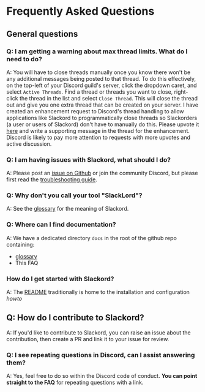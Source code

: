 # Frequently Asked Questions

## General questions     

### Q: I am getting a warning about max thread limits. What do I need to do?
A: You will have to close threads manually once you know there won't be any additional messages being posted to that thread. To do this effectively, on the top-left of your Discord guild's server, click the dropdown caret, and select `Active Threads`. Find a thread or threads you want to close, right-click the thread in the list and select `Close Thread`. This will close the thread out and give you one extra thread that can be created on your server. I have created an enhancement request to Discord's thread handling to allow applications like Slackord to programmatically close threads so Slackorders (a user or users of Slackord) don't have to manually do this. Please upvote it [here](https://github.com/discord/discord-api-docs/discussions/6703) and write a supporting message in the thread for the enhancement. Discord is likely to pay more attention to requests with more upvotes and active discussion.

### Q: I am having issues with Slackord, what should I do?
A: Please post an [issue on Github](https://github.com/thomasloupe/Slackord/issues) or join the community Discord, but please first read the [troubleshooting guide](https://github.com/thomasloupe/Slackord2/wiki/Troubleshooting).     

### Q: Why don't you call your tool "SlackLord"?
A: See the [glossary](./glossary.md) for the meaning of Slackord.

### Q: Where can I find documentation?
A: We have a dedicated directory `docs` in the root of the github repo containing:
- [glossary](./glossary.md)
- This FAQ

### How do I get started with Slackord?
A: The [README](../README.md) traditionally is home to the installation and configuration *howto*

## Q: How do I contribute to Slackord?
A: If you'd like to contribute to Slackord, you can raise an issue about the contribution, then create a PR and link it to your issue for review.

### Q: I see repeating questions in Discord, can I assist answering them?
A: Yes, feel free to do so within the Discord code of conduct. **You can point straight to the FAQ** for repeating questions with a link.

